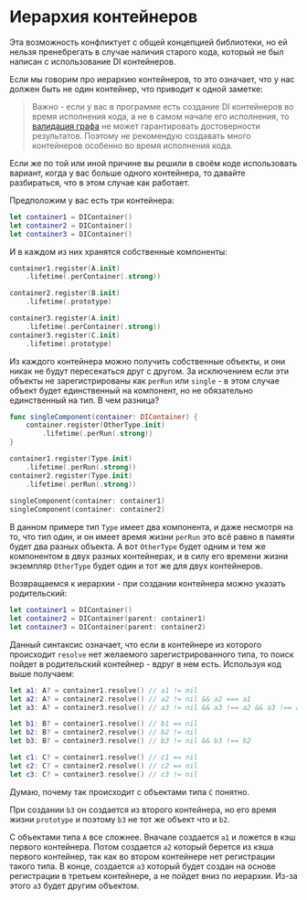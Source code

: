 # Иерархия контейнеров
Эта возможность конфликтует с общей концепцией библиотеки, но ей нельзя пренебрегать в случае наличия старого кода, который не был написан с использование DI контейнеров.

Если мы говорим про иерархию контейнеров, то это означает, что у нас должен быть не один контейнер, что приводит к одной заметке:
> Важно - если у вас в программе есть создание DI контейнеров во время исполнения кода, а не в самом начале его исполнения, то [валидация графа](graph_validation.md) не может гарантировать достоверности результатов. Поэтому не рекомендую создавать много контейнеров особенно во время исполнения кода.

Если же по той или иной причине вы решили в своём коде использовать вариант, когда у вас больше одного контейнера, то давайте разбираться, что в этом случае как работает.

Предположим у вас есть три контейнера:
```Swift
let container1 = DIContainer()
let container2 = DIContainer()
let container3 = DIContainer()
```
И в каждом из них хранятся собственные компоненты:
```Swift
container1.register(A.init)
    .lifetime(.perContainer(.strong))

container2.register(B.init)
    .lifetime(.prototype)

container3.register(A.init)
    .lifetime(.perContainer(.strong))
container3.register(C.init)
    .lifetime(.prototype)
```
Из каждого контейнера можно получить собственные объекты, и они никак не будут пересекаться друг с другом. За исключением если эти объекты не зарегистрированы как `perRun` или `single` - в этом случае объект будет единственный на компонент, но не обязательно единственный на тип. В чем разница?
```Swift
func singleComponent(container: DIContainer) {
    container.register(OtherType.init)
        .lifetime(.perRun(.strong))
}

container1.register(Type.init)
    .lifetime(.perRun(.strong))
container2.register(Type.init)
    .lifetime(.perRun(.strong))
    
singleComponent(container: container1)
singleComponent(container: container2)
```
В данном примере тип `Type` имеет два компонента, и даже несмотря на то, что тип один, и он имеет время жизни `perRun` это всё равно в памяти будет два разных объекта. А вот `OtherType` будет одним и тем же компонентом в двух разных контейнерах, и в силу его времени жизни экземпляр `OtherType` будет один и тот же для двух контейнеров.

Возвращаемся к иерархии - при создании контейнера можно указать родительский:
```Swift
let container1 = DIContainer()
let container2 = DIContainer(parent: container1)
let container3 = DIContainer(parent: container2)
```
Данный синтаксис означает, что если в контейнере из которого происходит `resolve` нет желаемого зарегистрированного типа, то поиск пойдет в родительский контейнер - вдруг в нем есть. Используя код выше получаем:
```Swift
let a1: A? = container1.resolve() // a1 != nil
let a2: A? = container2.resolve() // a2 != nil && a2 === a1
let a3: A? = container3.resolve() // a3 != nil && a3 !== a2 && a3 !== a1

let b1: B? = container1.resolve() // b1 == nil
let b2: B? = container2.resolve() // b2 != nil
let b3: B? = container3.resolve() // b3 != nil && b3 !== b2

let c1: C? = container1.resolve() // c1 == nil
let c2: C? = container2.resolve() // c2 == nil
let c3: C? = container3.resolve() // c3 != nil
```
Думаю, почему так происходит с объектами типа `C` понятно. 

При создании `b3` он создается из второго контейнера, но его время жизни `prototype` и поэтому `b3` не тот же объект что и `b2`.

С объектами типа `A` все сложнее. Вначале создается `a1` и ложется в кэш первого контейнера. Потом создается `a2` который берется из кэша первого контейнер, так как во втором контейнере нет регистрации такого типа. В конце, создается `a3` который будет создан на основе регистрации в третьем контейнере, а не пойдет вниз по иерархии. Из-за этого `a3` будет другим объектом.
